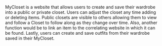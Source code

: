 MyCloset is a website that allows users to create and save their 
wardrobe into a public or private closet. Users can adjust the 
closet any time  adding or deleting items. Public closets are 
visible to others allowing them to view and follow a Closet to
follow along as they change over time. Also, another function 
would be to link an item to the correlating website in which it 
can be found. Lastly, users can create and save outfits from 
their wardrobe saved in their MyCloset. 